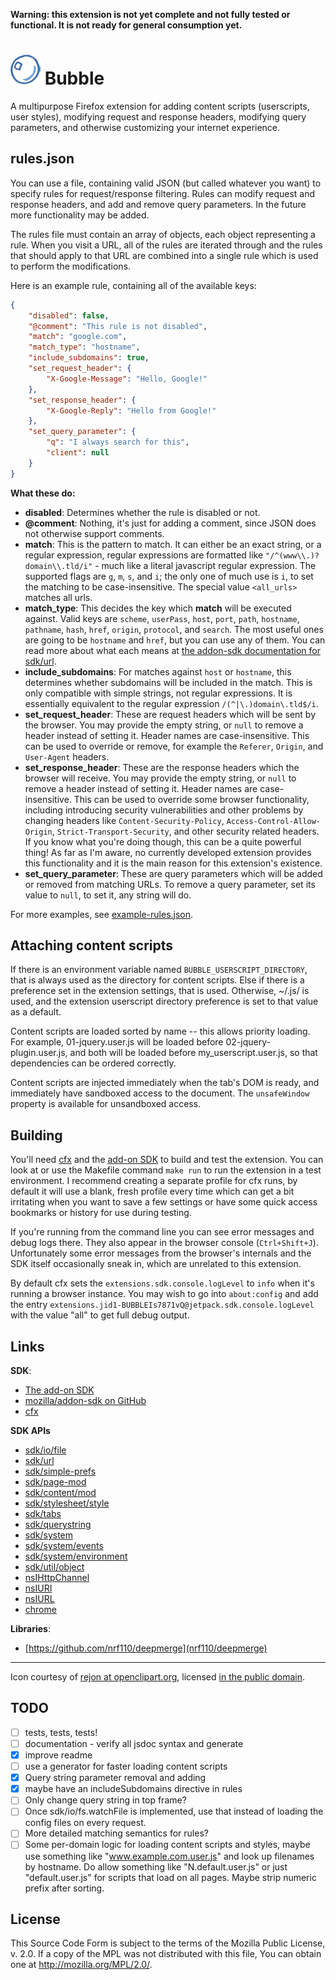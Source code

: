 **Warning: this extension is not yet complete and not fully tested or functional. It is not ready for general consumption yet.**

# ![icon](https://raw.githubusercontent.com/kafene/bubble/master/icons/icon.png "icon") Bubble

A multipurpose Firefox extension for adding content scripts (userscripts, user styles), modifying request and response headers, modifying query parameters, and otherwise customizing your internet experience.

## rules.json

You can use a file, containing valid JSON (but called whatever you want) to specify rules for request/response filtering. Rules can modify request and response headers, and add and remove query parameters. In the future more functionality may be added.

The rules file must contain an array of objects, each object representing a rule. When you visit a URL, all of the rules are iterated through and the rules that should apply to that URL are combined into a single rule which is used to perform the modifications.

Here is an example rule, containing all of the available keys:

```json
{
    "disabled": false,
    "@comment": "This rule is not disabled",
    "match": "google.com",
    "match_type": "hostname",
    "include_subdomains": true,
    "set_request_header": {
        "X-Google-Message": "Hello, Google!"
    },
    "set_response_header": {
        "X-Google-Reply": "Hello from Google!"
    },
    "set_query_parameter": {
        "q": "I always search for this",
        "client": null
    }
}
```

**What these do:**

- **disabled**: Determines whether the rule is disabled or not.
- **@comment**: Nothing, it's just for adding a comment, since JSON does not otherwise support comments.
- **match**: This is the pattern to match. It can either be an exact string, or a regular expression, regular expressions are formatted like `"/^(www\\.)?domain\\.tld/i"` - much like a literal javascript regular expression. The supported flags are `g`, `m`, `s`, and `i`; the only one of much use is `i`, to set the matching to be case-insensitive. The special value `<all_urls>` matches all urls.
- **match_type**: This decides the key which **match** will be executed against. Valid keys are `scheme`, `userPass`, `host`, `port`, `path`, `hostname`, `pathname`, `hash`, `href`, `origin`, `protocol`, and `search`. The most useful ones are going to be `hostname` and `href`, but you can use any of them. You can read more about what each means at [the addon-sdk documentation for sdk/url](http://mzl.la/1F0L1t3).
- **include_subdomains**: For matches against `host` or `hostname`, this determines whether subdomains will be included in the match. This is only compatible with simple strings, not regular expressions. It is essentially equivalent to the regular expression `/(^|\.)domain\.tld$/i`.
- **set_request_header**: These are request headers which will be sent by the browser. You may provide the empty string, or `null` to remove a header instead of setting it. Header names are case-insensitive. This can be used to override or remove, for example the `Referer`, `Origin`, and `User-Agent` headers.
- **set_response_header**: These are the response headers which the browser will receive. You may provide the empty string, or `null` to remove a header instead of setting it. Header names are case-insensitive. This can be used to override some browser functionality, including introducing security vulnerabilities and other problems by changing headers like `Content-Security-Policy`, `Access-Control-Allow-Origin`, `Strict-Transport-Security`, and other security related headers. If you know what you're doing though, this can be a quite powerful thing! As far as I'm aware, no currently developed extension provides this functionality and it is the main reason for this extension's existence.
- **set_query_parameter**: These are query parameters which will be added or removed from matching URLs. To remove a query parameter, set its value to `null`, to set it, any string will do.

For more examples, see [example-rules.json](/example-rules.json).

## Attaching content scripts

If there is an environment variable named `BUBBLE_USERSCRIPT_DIRECTORY`, that is always used as the directory for content scripts. Else if there is a preference set in the extension settings, that is used. Otherwise, ~/.js/ is used, and the extension userscript directory preference is set to that value as a default.

Content scripts are loaded sorted by name -- this allows priority loading. For example, 01-jquery.user.js will be loaded before 02-jquery-plugin.user.js, and both will be loaded before my_userscript.user.js, so that dependencies can be ordered correctly.

Content scripts are injected immediately when the tab's DOM is ready, and immediately have sandboxed access to the document. The `unsafeWindow` property is available for unsandboxed access.

## Building

You'll need [cfx](http://mzl.la/1x3gBUI) and the [add-on SDK](http://mzl.la/1EGy2uN) to build and test the extension. You can look at or use the Makefile command `make run` to run the extension in a test environment. I recommend creating a separate profile for cfx runs, by default it will use a blank, fresh profile every time which can get a bit irritating when you want to save a few settings or have some quick access bookmarks or history for use during testing.

If you're running from the command line you can see error messages and debug logs there. They also appear in the browser console (`Ctrl+Shift+J`). Unfortunately some error messages from the browser's internals and the SDK itself occasionally sneak in, which are unrelated to this extension.

By default cfx sets the `extensions.sdk.console.logLevel` to `info` when it's running a browser instance. You may wish to go into `about:config` and add the entry `extensions.jid1-BUBBLEIs7871vQ@jetpack.sdk.console.logLevel` with the value "all" to get full debug output.

## Links

**SDK**:

- [The add-on SDK](http://mzl.la/1EGy2uN)
- [mozilla/addon-sdk on GitHub](https://github.com/mozilla/addon-sdk)
- [cfx](http://mzl.la/1x3gBUI)

**SDK APIs**

- [sdk/io/file](http://mzl.la/1usXjqK)
- [sdk/url](http://mzl.la/1yECxns)
- [sdk/simple-prefs](http://mzl.la/1v8RVvj)
- [sdk/page-mod](http://mzl.la/1v8RmBw)
- [sdk/content/mod](http://mzl.la/1BnKmnp)
- [sdk/stylesheet/style](http://mzl.la/1xW2Ghq)
- [sdk/tabs](http://mzl.la/1xE3s4k)
- [sdk/querystring](http://mzl.la/1xpwztL)
- [sdk/system](http://mzl.la/1AghgVu)
- [sdk/system/events](http://mzl.la/1ECYHIP)
- [sdk/system/environment](http://mzl.la/1wxoihW)
- [sdk/util/object](http://mzl.la/1wTOUtD)
- [nsIHttpChannel](http://mzl.la/1vbtw7H)
- [nsIURI](http://mzl.la/11gFEqM)
- [nsIURL](http://mzl.la/1ymjqid)
- [chrome](http://mzl.la/1x0tqiA)

**Libraries**:

- [https://github.com/nrf110/deepmerge](nrf110/deepmerge)

---

Icon courtesy of [rejon at openclipart.org](https://openclipart.org/detail/177671/hand-drawn-bubble-remix-by-rejon-177671), licensed [in the public domain](https://creativecommons.org/publicdomain/zero/1.0/).

## TODO

- [ ] tests, tests, tests!
- [ ] documentation - verify all jsdoc syntax and generate
- [x] improve readme
- [ ] use a generator for faster loading content scripts
- [x] Query string parameter removal and adding
- [x] maybe have an includeSubdomains directive in rules
- [ ] Only change query string in top frame?
- [ ] Once sdk/io/fs.watchFile is implemented, use that instead of loading the config files on every request.
- [ ] More detailed matching semantics for rules?
- [ ] Some per-domain logic for loading content scripts and styles, maybe use something like "www.example.com.user.js" and look up filenames by hostname. Do allow something like "N.default.user.js" or just "default.user.js" for scripts that load on all pages. Maybe strip numeric prefix after sorting.

## License

This Source Code Form is subject to the terms of the Mozilla Public License, v. 2.0. If a copy of the MPL was not distributed with this file, You can obtain one at http://mozilla.org/MPL/2.0/.
